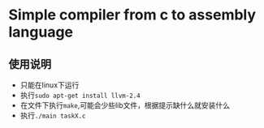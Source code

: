 # Simple compiler from c to assembly language

## 使用说明
* 只能在linux下运行
* 执行`sudo apt-get install llvm-2.4`
* 在文件下执行`make`,可能会少些lib文件，根据提示缺什么就安装什么
* 执行`./main taskX.c`
